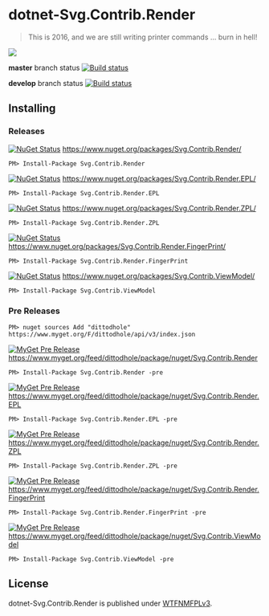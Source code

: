 # dotnet-Svg.Contrib.Render
> This is 2016, and we are still writing printer commands ... burn in hell!

![](https://media.giphy.com/media/gCHHJZGvOtstO/giphy.gif)

**master** branch status
[![Build status](https://ci.appveyor.com/api/projects/status/pfhxvmnefxmga46k?svg=true)](//ci.appveyor.com/project/dittodhole/dotnet-svg-contrib-render)

**develop** branch status
[![Build status](https://ci.appveyor.com/api/projects/status/pfhxvmnefxmga46k/branch/develop?svg=true)](//ci.appveyor.com/project/dittodhole/dotnet-svg-contrib-render/branch/develop)

## Installing

### Releases

[![NuGet Status](http://img.shields.io/nuget/v/Svg.Contrib.Render.svg?style=flat-square)](https://www.nuget.org/packages/Svg.Contrib.Render/) https://www.nuget.org/packages/Svg.Contrib.Render/

    PM> Install-Package Svg.Contrib.Render

[![NuGet Status](http://img.shields.io/nuget/v/Svg.Contrib.Render.EPL.svg?style=flat-square)](https://www.nuget.org/packages/Svg.Contrib.Render.EPL/) https://www.nuget.org/packages/Svg.Contrib.Render.EPL/

    PM> Install-Package Svg.Contrib.Render.EPL

[![NuGet Status](http://img.shields.io/nuget/v/Svg.Contrib.Render.ZPL.svg?style=flat-square)](https://www.nuget.org/packages/Svg.Contrib.Render.ZPL/) https://www.nuget.org/packages/Svg.Contrib.Render.ZPL/

    PM> Install-Package Svg.Contrib.Render.ZPL

[![NuGet Status](http://img.shields.io/nuget/v/Svg.Contrib.Render.FingerPrint.svg?style=flat-square)](https://www.nuget.org/packages/Svg.Contrib.Render.ZPL/) https://www.nuget.org/packages/Svg.Contrib.Render.FingerPrint/

    PM> Install-Package Svg.Contrib.Render.FingerPrint

[![NuGet Status](http://img.shields.io/nuget/v/Svg.Contrib.ViewModel.svg?style=flat-square)](https://www.nuget.org/packages/Svg.Contrib.ViewModel/) https://www.nuget.org/packages/Svg.Contrib.ViewModel/

    PM> Install-Package Svg.Contrib.ViewModel

### Pre Releases

    PM> nuget sources Add "dittodhole" https://www.myget.org/F/dittodhole/api/v3/index.json

[![MyGet Pre Release](https://img.shields.io/myget/dittodhole/vpre/Svg.Contrib.Render.svg?style=flat-square)](//www.myget.org/feed/dittodhole/package/nuget/Svg.Contrib.Render)
https://www.myget.org/feed/dittodhole/package/nuget/Svg.Contrib.Render

    PM> Install-Package Svg.Contrib.Render -pre

[![MyGet Pre Release](https://img.shields.io/myget/dittodhole/vpre/Svg.Contrib.Render.EPL.svg?style=flat-square)](//www.myget.org/feed/dittodhole/package/nuget/Svg.Contrib.Render.EPL)
https://www.myget.org/feed/dittodhole/package/nuget/Svg.Contrib.Render.EPL

    PM> Install-Package Svg.Contrib.Render.EPL -pre

[![MyGet Pre Release](https://img.shields.io/myget/dittodhole/vpre/Svg.Contrib.Render.ZPL.svg?style=flat-square)](//www.myget.org/feed/dittodhole/package/nuget/Svg.Contrib.Render.ZPL)
https://www.myget.org/feed/dittodhole/package/nuget/Svg.Contrib.Render.ZPL

    PM> Install-Package Svg.Contrib.Render.ZPL -pre

[![MyGet Pre Release](https://img.shields.io/myget/dittodhole/vpre/Svg.Contrib.Render.FingerPrint.svg?style=flat-square)](//www.myget.org/feed/dittodhole/package/nuget/Svg.Contrib.Render.FingerPrint)
https://www.myget.org/feed/dittodhole/package/nuget/Svg.Contrib.Render.FingerPrint

    PM> Install-Package Svg.Contrib.Render.FingerPrint -pre

[![MyGet Pre Release](https://img.shields.io/myget/dittodhole/vpre/Svg.Contrib.ViewModel.svg?style=flat-square)](//www.myget.org/feed/dittodhole/package/nuget/Svg.Contrib.ViewModel)
https://www.myget.org/feed/dittodhole/package/nuget/Svg.Contrib.ViewModel

    PM> Install-Package Svg.Contrib.ViewModel -pre

## License

dotnet-Svg.Contrib.Render is published under [WTFNMFPLv3](//github.com/dittodhole/WTFNMFPLv3).
